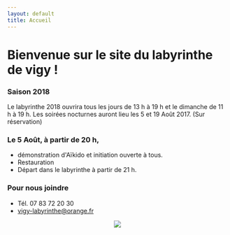 ```yaml
---
layout: default
title: Accueil
---
```


<h1> Bienvenue sur le site du labyrinthe de vigy ! </h1>

### Saison 2018

Le labyrinthe 2018 ouvrira tous les jours de 13 h à 19 h et le dimanche de 11 h à 19 h.
Les soirées nocturnes auront lieu les 5 et 19 Août 2017.
(Sur réservation)

### Le 5 Août, à partir de 20 h,
* démonstration d'Aïkido et initiation ouverte à tous.
* Restauration
* Départ dans le labyrinthe à partir de 21 h.

### Pour nous joindre
* Tél. 07 83 72 20 30
* vigy-labyrinthe@orange.fr

<center>
<img src="{{ site.baseurl }}public/img/oie.jpg">
</center>
